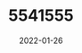 ---
title: 5541555
date: 2022-01-26
draft: false
name: 甘城なつき
img_url: https://ae05.alicdn.com/kf/H793602377fb44ebb9b1849b1159e7e26F.png
original_fn: DSCF0454.jpg
tags:
- 甘城なつき

---